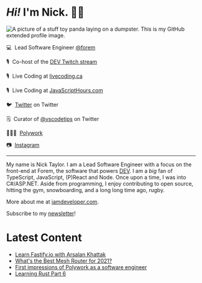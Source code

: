 # <em>Hi!</em> I'm Nick. 👋🏻

![A picture of a stuff toy panda laying on a dumpster. This is my GitHub extended profile image.](https://res.cloudinary.com/nickytonline/image/upload/w_1280,h_669,c_fill,q_auto,f_auto/w_860,c_fit,co_rgb:ffffff,g_south_west,x_30,y_280,l_text:roboto_64_bold:Not%20a%20real%20panda/w_860,c_fit,co_rgb:ffffff/social)


💻&nbsp;&nbsp;Lead Software Engineer [@forem](https://github.com/forem)

🎙&nbsp;&nbsp;Co-host of the [DEV Twitch stream](https://twitch.tv/thepracticaldev)

🎙️&nbsp;&nbsp;Live Coding at [livecoding.ca](https://livecoding.ca)

🎙️&nbsp;&nbsp;Live Coding at [JavaScriptHours.com](https://javascripthours.com)

🐦&nbsp;&nbsp;[Twitter](https://twitter.com/nickytonline) on Twitter

🗒️&nbsp;&nbsp;Curator of [@vscodetips](https://twitter.com/vscodetips) on Twitter

🤹🏻‍♂️&nbsp;&nbsp;[Polywork](https://timeline.iamdeveloper.com)

📷&nbsp;&nbsp;[Instagram](https://instagram.com/nickytonline)

<hr />

My name is Nick Taylor. I am a Lead Software Engineer with a focus on the front-end at Forem, the software that powers <a href="https://dev.to">DEV</a>. I am a <em>big</em> fan of TypeScript, JavaScript, (P)React and Node. Once upon a time, I was into C#/ASP.NET. Aside from programming, I enjoy contributing to open source, hitting the gym, snowboarding, and a long long time ago, rugby.

More about me at [iamdeveloper.com](https://iamdeveloper.com).

Subscribe to my [newsletter](https://www.iamdeveloper.com/posts/i-started-a-newsletter-3g8d)!

# Latest Content
<!-- BLOG-POST-LIST:START -->
- [Learn Fastify.io with Arsalan Khattak](https://www.youtube.com/watch?v=1OJp56NWiNY)
- [What's the Best Mesh Router for 2021?](https://www.iamdeveloper.com/posts/what-s-the-best-mesh-router-for-2021-3i1k/)
- [First impressions of Polywork as a software engineer](https://www.iamdeveloper.com/posts/impressions-of-polywork-3pbp/)
- [Learning Rust Part 6](https://www.youtube.com/watch?v=F6ognXsaWqY)
<!-- BLOG-POST-LIST:END -->
